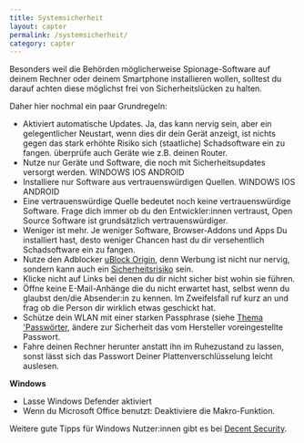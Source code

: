 ```yaml
---
title: Systemsicherheit
layout: capter
permalink: /systemsicherheit/
category: capter
---
```

Besonders weil die Behörden möglicherweise Spionage-Software auf deinem Rechner oder deinem Smartphone installieren wollen, solltest du darauf achten diese möglichst frei von Sicherheitslücken zu halten. 

Daher hier nochmal ein paar Grundregeln:
  - Aktiviert automatische Updates. Ja, das kann nervig sein, aber ein gelegentlicher Neustart, wenn dies dir dein Gerät anzeigt, ist nichts gegen das stark erhöhte Risiko sich (staatliche) Schadsoftware ein zu fangen. überprüfe auch Geräte wie z.B. deinen Router.
  - Nutze nur Geräte und Software, die noch mit Sicherheitsupdates versorgt werden. WINDOWS IOS ANDROID 
  - Installiere nur Software aus vertrauenswürdigen Quellen. WINDOWS IOS ANDROID
  - Eine vertrauenswürdige Quelle bedeutet noch keine vertrauenswürdige Software. Frage dich immer ob du den Entwickler:innen vertraust, Open Source Software ist grundsätzlich vertrauenswürdiger.
  - Weniger ist mehr. Je weniger Software, Browser-Addons und Apps Du installiert hast, desto weniger Chancen hast du dir versehentlich Schadsoftware ein zu fangen.
  - Nutze den Adblocker [uBlock  Origin](https://github.com/gorhill/uBlock/), denn Werbung ist nicht nur nervig, sondern kann auch ein [Sicherheitsrisiko](https://de.wikipedia.org/wiki/Malvertising) sein.
  - Klicke nicht auf Links bei denen du dir nicht sicher bist wohin sie führen. 
  - Öffne keine E-Mail-Anhänge die du nicht erwartet hast, selbst wenn du glaubst den/die Absender:in zu kennen. Im Zweifelsfall ruf kurz an und frag ob die Person dir wirklich etwas geschickt hat.
  - Schütze dein WLAN mit einer starken Passphrase (siehe [Thema 'Passwörter](/passwort), ändere zur Sicherheit das vom Hersteller voreingestellte Passwort.
  - Fahre deinen Rechner herunter anstatt ihn im Ruhezustand zu lassen, sonst lässt sich das Passwort Deiner Plattenverschlüsselung leicht auslesen.

__Windows__

  - Lasse Windows Defender aktiviert 
  - Wenn du Microsoft Office benutzt: Deaktiviere die Makro-Funktion.
  
  Weitere gute Tipps für Windows Nutzer:innen gibt es bei [Decent Security](https://decentsecurity.com).
